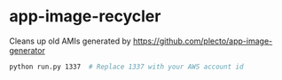 # app-image-recycler
Cleans up old AMIs generated by https://github.com/plecto/app-image-generator

```bash
python run.py 1337  # Replace 1337 with your AWS account id
```
